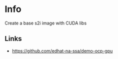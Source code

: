 # Info

Create a base s2i image with CUDA libs

## Links

- https://github.com/edhat-na-ssa/demo-ocp-gpu
